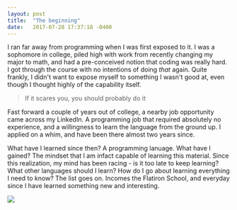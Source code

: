 ```yaml
---
layout: post
title:  "The beginning"
date:   2017-07-28 17:37:18 -0400
---
```



I ran far away from programming when I was first exposed to it.  I was a sophomore in college, piled high with work from recently changing my major to math, and had a pre-conceived notion that coding was really hard.  I got through the course with no intentions of doing *that* again.  Quite frankly, I didn't want to expose myself to something I wasn't good at, even though I thought highly of the capability itself.

> If it scares you, you should probably do it

Fast forward a couple of years out of college, a nearby job opportunity came across my LinkedIn.  A programming job that required absolutely no experience, and a willingness to learn the language from the ground up.  I applied on a whim, and have been there almost two years since.  

What have I learned since then?  A programming lanuage.  What have I gained?  The mindset that I am infact capable of learning this material.  Since this realization, my mind has been racing - is it too late to keep learning?  What other languages should I learn?  How do I go about learning everything I need to know?  The list goes on.  Incomes the Flatiron School, and everyday since I have learned something new and interesting.  

![](http://www.deludeddiva.com/wp-content/uploads/2014/12/magic_thumb.jpg)


